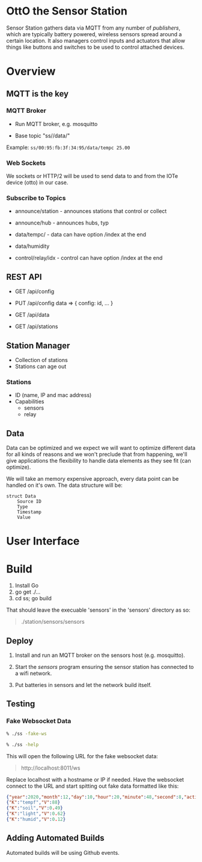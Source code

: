 # OttO the Sensor Station

Sensor Station gathers data via MQTT from any number of _publishers_,
which are typically battery powered, wireless sensors spread around a
certain location. It also managers control inputs and actuators that
allow things like buttons and switches to be used to control attached
devices. 

# Overview

## MQTT is the key

### MQTT Broker 

- Run MQTT broker, e.g. mosquitto

- Base topic "ss/<id>/data/<data-type>"

Example: ```ss/00:95:fb:3f:34:95/data/tempc 25.00```

### Web Sockets

We sockets or HTTP/2 will be used to send data to and from the IOTe
device (otto) in our case.

### Subscribe to Topics

- announce/station  - announces stations that control or collect
- announce/hub      - announces hubs, typ

- data/tempc/       - data can have option /index at the end
- data/humidity

- control/relay/idx - control can have option /index at the end

## REST API

- GET   /api/config 
- PUT   /api/config     data => { config: id, ... }

- GET /api/data
- GET /api/stations

## Station Manager 

- Collection of stations
- Stations can age out 

### Stations

- ID (name, IP and mac address)
- Capabilities
  - sensors
  - relay

## Data

Data can be optimized and we expect we will want to optimize different
data for all kinds of reasons and we won't preclude that from
happening, we'll give applications the flexibility to handle data
elements as they see fit (can optimize).

We will take an memory expensive approach, every data point can be
handled on it's own. The data structure will be:

    struct Data
        Source ID
        Type
        Timestamp
        Value

# User Interface


# Build

1. Install Go 
2. go get ./...
3. cd ss; go build 

That should leave the execuable 'sensors' in the 'sensors' directory as so:

> ./station/sensors/sensors

## Deploy

1. Install and run an MQTT broker on the sensors host
(e.g. mosquitto).

2. Start the _sensors_ program ensuring the sensor station has
connected to a wifi network.

3. Put batteries in sensors and let the network build itself.

## Testing

### Fake Websocket Data

```bash
% ./ss -fake-ws
```

```bash
% ./ss -help
```

This will open the following URL for the fake websocket data:

> http://localhost:8011/ws

Replace localhost with a hostname or IP if needed. Have the websocket
connect to the URL and start spitting out fake data formatted like
this:

```json
{"year":2020,"month":12,"day":10,"hour":20,"minute":48,"second":8,"action":"setTime"}
{"K":"tempf","V":88}
{"K":"soil","V":0.49}
{"K":"light","V":0.62}
{"K":"humid","V":0.12}
```

## Adding Automated Builds

Automated builds will be using Github events.

